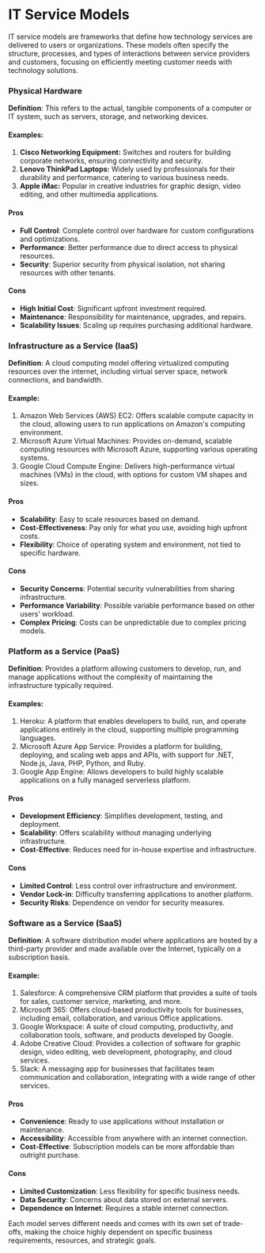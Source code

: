 # IT Service Models

IT service models are frameworks that define how technology services are delivered to users or organizations. These models often specify the structure, processes, and types of interactions between service providers and customers, focusing on efficiently meeting customer needs with technology solutions.

### Physical Hardware

**Definition**: This refers to the actual, tangible components of a computer or IT system, such as servers, storage, and networking devices.

#### Examples:
1. **Cisco Networking Equipment:** Switches and routers for building corporate networks, ensuring connectivity and security.
2. **Lenovo ThinkPad Laptops:** Widely used by professionals for their durability and performance, catering to various business needs.
3. **Apple iMac:** Popular in creative industries for graphic design, video editing, and other multimedia applications.

#### Pros

- **Full Control**: Complete control over hardware for custom configurations and optimizations.
- **Performance**: Better performance due to direct access to physical resources.
- **Security**: Superior security from physical isolation, not sharing resources with other tenants.

#### Cons

- **High Initial Cost**: Significant upfront investment required.
- **Maintenance**: Responsibility for maintenance, upgrades, and repairs.
- **Scalability Issues**: Scaling up requires purchasing additional hardware.

### Infrastructure as a Service (IaaS)

**Definition**: A cloud computing model offering virtualized computing resources over the internet, including virtual server space, network connections, and bandwidth.

#### Example:
1. Amazon Web Services (AWS) EC2: Offers scalable compute capacity in the cloud, allowing users to run applications on Amazon's computing environment.
2. Microsoft Azure Virtual Machines: Provides on-demand, scalable computing resources with Microsoft Azure, supporting various operating systems.
3. Google Cloud Compute Engine: Delivers high-performance virtual machines (VMs) in the cloud, with options for custom VM shapes and sizes.

#### Pros

- **Scalability**: Easy to scale resources based on demand.
- **Cost-Effectiveness**: Pay only for what you use, avoiding high upfront costs.
- **Flexibility**: Choice of operating system and environment, not tied to specific hardware.

#### Cons

- **Security Concerns**: Potential security vulnerabilities from sharing infrastructure.
- **Performance Variability**: Possible variable performance based on other users' workload.
- **Complex Pricing**: Costs can be unpredictable due to complex pricing models.

### Platform as a Service (PaaS)

**Definition**: Provides a platform allowing customers to develop, run, and manage applications without the complexity of maintaining the infrastructure typically required.

#### Examples:
1. Heroku: A platform that enables developers to build, run, and operate applications entirely in the cloud, supporting multiple programming languages.
2. Microsoft Azure App Service: Provides a platform for building, deploying, and scaling web apps and APIs, with support for .NET, Node.js, Java, PHP, Python, and Ruby.
3. Google App Engine: Allows developers to build highly scalable applications on a fully managed serverless platform.

#### Pros

- **Development Efficiency**: Simplifies development, testing, and deployment.
- **Scalability**: Offers scalability without managing underlying infrastructure.
- **Cost-Effective**: Reduces need for in-house expertise and infrastructure.

#### Cons

- **Limited Control**: Less control over infrastructure and environment.
- **Vendor Lock-in**: Difficulty transferring applications to another platform.
- **Security Risks**: Dependence on vendor for security measures.

### Software as a Service (SaaS)

**Definition**: A software distribution model where applications are hosted by a third-party provider and made available over the Internet, typically on a subscription basis.

#### Example:
1. Salesforce: A comprehensive CRM platform that provides a suite of tools for sales, customer service, marketing, and more.
2. Microsoft 365: Offers cloud-based productivity tools for businesses, including email, collaboration, and various Office applications.
3. Google Workspace: A suite of cloud computing, productivity, and collaboration tools, software, and products developed by Google.
4. Adobe Creative Cloud: Provides a collection of software for graphic design, video editing, web development, photography, and cloud services.
5. Slack: A messaging app for businesses that facilitates team communication and collaboration, integrating with a wide range of other services.


#### Pros

- **Convenience**: Ready to use applications without installation or maintenance.
- **Accessibility**: Accessible from anywhere with an internet connection.
- **Cost-Effective**: Subscription models can be more affordable than outright purchase.

#### Cons

- **Limited Customization**: Less flexibility for specific business needs.
- **Data Security**: Concerns about data stored on external servers.
- **Dependence on Internet**: Requires a stable internet connection.

Each model serves different needs and comes with its own set of trade-offs, making the choice highly dependent on specific business requirements, resources, and strategic goals.
